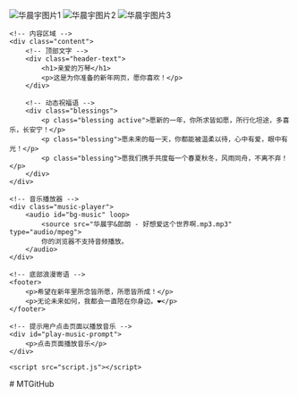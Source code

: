 <!DOCTYPE html>
<html lang="zh-CN">
<head>
    <meta charset="UTF-8">
    <meta name="viewport" content="width=device-width, initial-scale=1.0">
    <title>给最爱的你</title>
    <link rel="stylesheet" href="style.css">
    <!-- 引入Google Fonts艺术字体 -->
    <link href="https://fonts.googleapis.com/css2?family=Dancing+Script:wght@700&family=Pacifico&display=swap" rel="stylesheet">
</head>
<body>
    <!-- 背景图片轮播 -->
    <div class="slideshow">
        <img src="1.jpg" alt="华晨宇图片1" class="slide active">
        <img src="2.jpg" alt="华晨宇图片2" class="slide">
        <img src="3.jpg" alt="华晨宇图片3" class="slide">
    </div>

    <!-- 内容区域 -->
    <div class="content">
        <!-- 顶部文字 -->
        <div class="header-text">
            <h1>亲爱的万琴</h1>
            <p>这是为你准备的新年网页，愿你喜欢！</p>
        </div>

        <!-- 动态祝福语 -->
        <div class="blessings">
            <p class="blessing active">愿新的一年，你所求皆如愿，所行化坦途，多喜乐，长安宁！</p>
            <p class="blessing">愿未来的每一天，你都能被温柔以待，心中有爱，眼中有光！</p>
            <p class="blessing">愿我们携手共度每一个春夏秋冬，风雨同舟，不离不弃！</p>
        </div>
    </div>

    <!-- 音乐播放器 -->
    <div class="music-player">
        <audio id="bg-music" loop>
            <source src="华晨宇&郎朗 - 好想爱这个世界啊.mp3.mp3" type="audio/mpeg">
            你的浏览器不支持音频播放。
        </audio>
    </div>

    <!-- 底部浪漫寄语 -->
    <footer>
        <p>希望在新年里所念皆所愿，所愿皆所成！</p>
        <p>无论未来如何，我都会一直陪在你身边。❤️</p>
    </footer>

    <!-- 提示用户点击页面以播放音乐 -->
    <div id="play-music-prompt">
        <p>点击页面播放音乐</p>
    </div>

    <script src="script.js"></script>
</body>
</html># MTGitHub
